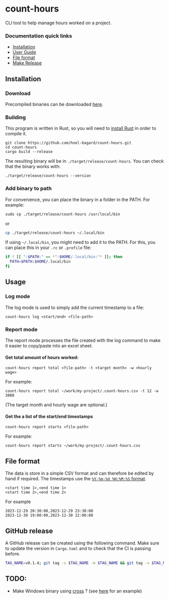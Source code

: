 # count-hours

CLI tool to help manage hours worked on a project.

### Documentation quick links

- [Installation](#installation)
- [User Guide](#usage)
- [File format](#file-format)
- [Make Release](RELEASE-CHECKLIST.md)

## Installation

### Download

Precompiled binaries can be downloaded [here](https://github.com/hoel-bagard/count-hours/releases).

### Building

This program is written in Rust, so you will need to [install Rust](https://www.rust-lang.org/) in order to compile it.

```console
git clone https://github.com/hoel-bagard/count-hours.git
cd count-hours
cargo build --release
```

The resulting binary will be in `./target/release/count-hours`. You can check that the binary works with:

```console
./target/release/count-hours --version
```

### Add binary to path

For convenience, you can place the binary in a folder in the PATH. For example:

```console
sudo cp ./target/release/count-hours /usr/local/bin
```

or

```bash
cp ./target/release/count-hours ~/.local/bin
```

If using `~/.local/bin`, you might need to add it to the PATH. For this, you can place this in your `.rc` or `.profile` file:

```bash
if ! [[ ":$PATH:" == *":$HOME/.local/bin:"* ]]; then
  PATH=$PATH:$HOME/.local/bin
fi
```

## Usage

### Log mode

The log mode is used to simply add the current timestamp to a file:

```console
count-hours log <start/end> <file-path>
```

### Report mode

The report mode processes the file created with the log command to make it easier to copy/paste into an excel sheet.

#### Get total amount of hours worked:

```console
count-hours report total <file-path> -t <target month> -w <hourly wage>
```

For example:

```console
count-hours report total ~/work/my-project/.count-hours.csv -t 12 -w 3000
```

(The target month and hourly wage are optional.)

#### Get the a list of the start/end timestamps

```console
count-hours report starts <file-path>
```

For example:

```console
count-hours report starts ~/work/my-project/.count-hours.csv
```

## File format

The data is store in a simple CSV format and can therefore be edited by hand if required. The timestamps use the [`%Y-%m-%d %H:%M:%S` format](https://docs.rs/chrono/latest/chrono/format/strftime/index.html).

```code
<start time 1>,<end time 1>
<start time 2>,<end time 2>
```

For example

```code
2023-12-29 20:30:00,2023-12-29 23:30:00
2023-12-30 19:00:00,2023-12-30 22:00:00
```

## GitHub release

A GitHub release can be created using the following command. Make sure to update the version in `Cargo.toml` and to check that the CI is passing before.

```bash
TAG_NAME=v0.1.4; git tag -s $TAG_NAME -m $TAG_NAME && git tag -v $TAG_NAME && git push origin $TAG_NAME
```

## TODO:

- Make Windows binary using [cross](https://github.com/cross-rs/cross) ? (see [here](https://github.com/BurntSushi/ripgrep/blob/master/.github/workflows/release.yml) for an example)
